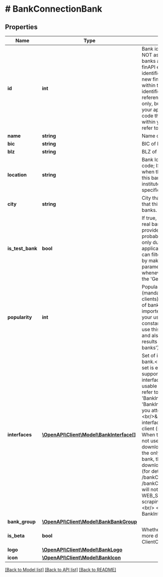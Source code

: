 # # BankConnectionBank

## Properties

Name | Type | Description | Notes
------------ | ------------- | ------------- | -------------
**id** | **int** | Bank identifier.&lt;br/&gt;&lt;br/&gt;NOTE: Do NOT assume that the identifiers of banks are the same across different finAPI environments. In fact, the identifiers may change whenever a new finAPI version is released, even within the same environment. The identifiers are meant to be used for references within the finAPI services only, but not for hard-coding them in your application. If you need to hard-code the usage of a certain bank within your application, please instead refer to the BLZ. |
**name** | **string** | Name of bank |
**bic** | **string** | BIC of bank | [optional]
**blz** | **string** | BLZ of bank |
**location** | **string** | Bank location (two-letter country code; ISO 3166 ALPHA-2). Note that when this field is not set, it means that this bank depicts an international institute which is not bound to any specific country. | [optional]
**city** | **string** | City that this bank is located in. Note that this field may not be set for some banks. | [optional]
**is_test_bank** | **bool** | If true, then this bank does not depict a real bank, but rather a testing endpoint provided by a bank or by finAPI. You probably want to regard these banks only during the development of your application, but not in production. You can filter out these banks in production by making sure that the &#39;isTestBank&#39; parameter is always set to &#39;false&#39; whenever your application is calling the &#39;Get and search all banks&#39; service. |
**popularity** | **int** | Popularity of this bank with your users (mandator-wide, i.e. across all of your clients). The value equals the number of bank connections that are currently imported for this bank across all of your users (which means it is a constantly adjusting value). You can use this field for statistical evaluation, and also for ordering bank search results (see service &#39;Get and search all banks&#39;). |
**interfaces** | [**\OpenAPI\Client\Model\BankInterface[]**](BankInterface.md) | Set of interfaces that exist for the bank.&lt;br/&gt;&lt;br/&gt;Note:&lt;br/&gt;&amp;bull; If the set is empty, then the bank is not supported.&lt;br/&gt;&amp;bull; Even if an interface is listed, it might not be usable at the moment. Please always refer to the fields &#39;BankInterface.isAisSupported&#39; / &#39;BankInterface.isPisSupported&#39; before you attempt to use an interface.&lt;br/&gt;&amp;bull; The WEB_SCRAPER interface might be disabled for your client (see GET /clientConfiguration). When this is the case, then finAPI will not use the web scraper for data download, and if the web scraper is the only supported interface of this bank, then finAPI will not allow to download any data for this bank at all (for details, see POST /bankConnections/import and POST /bankConnections/update). Also, you will not be able to do payments via the WEB_SCRAPER interface, if web scraping is disabled for your client.&lt;br/&gt; &lt;strong&gt;Type:&lt;/strong&gt; BankInterface |
**bank_group** | [**\OpenAPI\Client\Model\BankBankGroup**](BankBankGroup.md) |  | [optional]
**is_beta** | **bool** | Whether this bank is in beta phase. For more details, please refer to the field ClientConfiguration.betaBanksEnabled. |
**logo** | [**\OpenAPI\Client\Model\BankLogo**](BankLogo.md) |  | [optional]
**icon** | [**\OpenAPI\Client\Model\BankIcon**](BankIcon.md) |  | [optional]

[[Back to Model list]](../../README.md#models) [[Back to API list]](../../README.md#endpoints) [[Back to README]](../../README.md)

